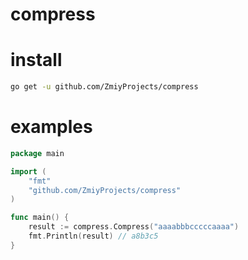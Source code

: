 # compress


# install

```bash
go get -u github.com/ZmiyProjects/compress
```

# examples

```go
package main

import (
	"fmt"
	"github.com/ZmiyProjects/compress"
)

func main() {
	result := compress.Compress("aaaabbbcccccaaaa")
	fmt.Println(result) // a8b3c5
}
```